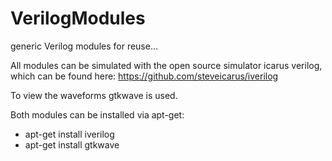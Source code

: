 VerilogModules
==============

generic Verilog modules for reuse...

All modules can be simulated with the open source simulator icarus verilog, which can be found here:
https://github.com/steveicarus/iverilog

To view the waveforms gtkwave is used.

Both modules can be installed via apt-get:
- apt-get install iverilog
- apt-get install gtkwave
